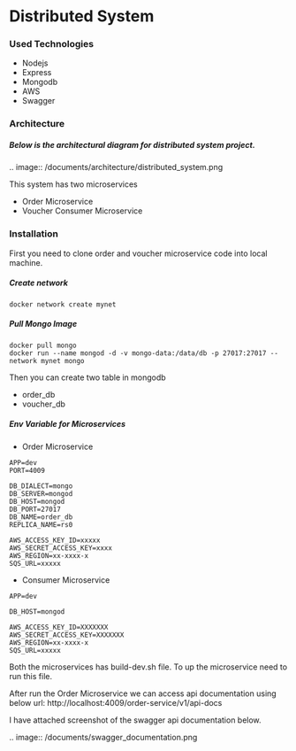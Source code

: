 # Distributed System

### Used Technologies
- Nodejs
- Express
- Mongodb
- AWS
- Swagger

### Architecture

##### Below is the architectural diagram for distributed system project.

.. image:: /documents/architecture/distributed_system.png

This system has two microservices
- Order Microservice
- Voucher Consumer Microservice

### Installation
First you need to clone order and voucher microservice code into local machine.

##### Create network
```
docker network create mynet
```

##### Pull Mongo Image
```
docker pull mongo
docker run --name mongod -d -v mongo-data:/data/db -p 27017:27017 --network mynet mongo
```
Then you can create two table in mongodb
- order_db
- voucher_db

##### Env Variable for Microservices
- Order Microservice

```
APP=dev
PORT=4009

DB_DIALECT=mongo
DB_SERVER=mongod
DB_HOST=mongod
DB_PORT=27017
DB_NAME=order_db
REPLICA_NAME=rs0

AWS_ACCESS_KEY_ID=xxxxx
AWS_SECRET_ACCESS_KEY=xxxx
AWS_REGION=xx-xxxx-x
SQS_URL=xxxxx
```
- Consumer Microservice

```
APP=dev

DB_HOST=mongod

AWS_ACCESS_KEY_ID=XXXXXXX
AWS_SECRET_ACCESS_KEY=XXXXXXX
AWS_REGION=xx-xxxx-x
SQS_URL=xxxxx

```
Both the microservices has build-dev.sh file. To up the microservice need to run this file.

After run the Order Microservice we can access api documentation using below url:
http://localhost:4009/order-service/v1/api-docs

I have attached screenshot of the swagger api documentation below.

.. image:: /documents/swagger_documentation.png
